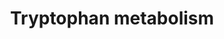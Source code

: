 ---
annotations:
- id: PW:0000054
  parent: classic metabolic pathway
  type: Pathway Ontology
  value: tryptophan metabolic pathway
authors:
- Mkutmon
- Egonw
- Mick Eikelhof
- Fehrhart
- Khanspers
- MaintBot
description: This pathway describes the metabolism of tryptophan, an essential amino
  acid. Originally converted from rat to human using ortholog information. Edited
  by Sebastien Burel
last-edited: 2019-08-16
organisms:
- Bos taurus
redirect_from:
- /index.php/Pathway:WP3248
- /instance/WP3248
- /instance/WP3248_rr105983
revision: r105983
schema-jsonld:
- '@context': https://schema.org/
  '@id': https://wikipathways.github.io/pathways/WP3248.html
  '@type': Dataset
  creator:
    '@type': Organization
    name: WikiPathways
  description: This pathway describes the metabolism of tryptophan, an essential amino
    acid. Originally converted from rat to human using ortholog information. Edited
    by Sebastien Burel
  keywords:
  - 2,3-Dihydroxyindole
  - 2-Aminophenol
  - 2-Formylaminobenzaldehyde
  - 2-Oxoadipate
  - 2-Oxoglutarate
  - 3-(2-Aminoethyl)-1H-indol-5-ol
  - 3-Hydroxyanthranilate
  - 3-Indoleacetonitrile
  - 3-Indoleglycolaldehyde
  - 3-Methoxyanthranilate
  - 4,6-Dihydroxyquinoline
  - 4,8-Dihydroxyquinoline
  - 4-(2-Amino-3-hydroxyphenyl)-2,4-dioxobutanoate
  - 4-(2-Amino-5-hydroxyphenyl)-2,4-dioxobutanoate
  - 4-(2-Aminophenyl)-2,4-dioxobutanoate
  - 5-(2'-Carboxyethyl)-4,6-Dihydroxypicolinate
  - 5-(2'-Formylethyl)-4,6-dihydroxypicolinate
  - 5-(3'-Carboxy-3'-oxopropyl) -4,6-dihydroxypicolinate
  - 5-Hydroxy-L-tryptophan
  - 5-Hydroxy-N-formylkynurenine
  - 5-Hydroxyindoleacetaldehyde
  - 5-Hydroxyindoleacetate
  - 5-Hydroxykynurenine
  - 5-Methoxyindoleacetate
  - 5-Methoxytryptamine
  - 6-Hydroxymelatonin
  - AADAT
  - AANAT
  - ABP1
  - ACAT1
  - ACMSD
  - AFMID
  - ALDH1A1
  - ALDH1A2
  - ALDH2
  - ALDH3A2
  - ALDH9A1
  - AOX1
  - ASMT
  - Acetoacetyl-CoA
  - Acetyl-CoA
  - Anthranilate
  - CAT
  - CYP19A1
  - CYP1A1
  - CYP1A2
  - CYP1B1
  - CYP2A13
  - CYP2C18
  - CYP2E1
  - CYP2F1
  - CYP2J2
  - CYP3A4
  - CYP4F12
  - CYP7B1
  - Crotonoyl-CoA
  - DDC
  - DHCR24
  - ECHS1
  - Formylkynurenine
  - GCDH
  - Glutaryl-CoA
  - HAAO
  - HADH
  - HRMT1L2
  - HSD17B10
  - IDO1
  - INMT
  - Indole
  - Indole-3-acetaldehyde
  - Indole-3-acetaldoxime
  - Indole-3-acetamide
  - Indole-3-acetate
  - Indole-3-ethanol
  - Indolelactate
  - Indolepyruvate
  - KYNU
  - L-Kynurenine
  - L-Tryptophan
  - MAOB
  - MDM2
  - Melatonin
  - N-Acetylisatin
  - N-Acetylserotonin
  - N-Methylserotonin
  - N-Methyltryptamine
  - OGDH
  - Oxaloacetate
  - Quinolinate
  - RNF25
  - TDO2
  - TPH1
  - Tryptamine
  - UBE3A
  - UBR5
  - WARS
  - Xanthurenic acid
  license: CC0
  name: Tryptophan metabolism
seo: CreativeWork
title: Tryptophan metabolism
wpid: WP3248
---